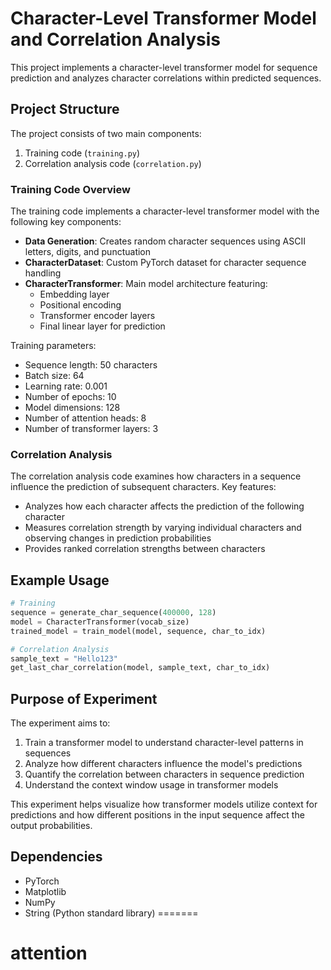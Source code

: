 # Character-Level Transformer Model and Correlation Analysis

This project implements a character-level transformer model for sequence prediction and analyzes character correlations within predicted sequences.

## Project Structure

The project consists of two main components:
1. Training code (`training.py`)
2. Correlation analysis code (`correlation.py`)

### Training Code Overview

The training code implements a character-level transformer model with the following key components:

- **Data Generation**: Creates random character sequences using ASCII letters, digits, and punctuation
- **CharacterDataset**: Custom PyTorch dataset for character sequence handling
- **CharacterTransformer**: Main model architecture featuring:
  - Embedding layer
  - Positional encoding
  - Transformer encoder layers
  - Final linear layer for prediction

Training parameters:
- Sequence length: 50 characters
- Batch size: 64
- Learning rate: 0.001
- Number of epochs: 10
- Model dimensions: 128
- Number of attention heads: 8
- Number of transformer layers: 3

### Correlation Analysis

The correlation analysis code examines how characters in a sequence influence the prediction of subsequent characters. Key features:

- Analyzes how each character affects the prediction of the following character
- Measures correlation strength by varying individual characters and observing changes in prediction probabilities
- Provides ranked correlation strengths between characters

## Example Usage

```python
# Training
sequence = generate_char_sequence(400000, 128)
model = CharacterTransformer(vocab_size)
trained_model = train_model(model, sequence, char_to_idx)

# Correlation Analysis
sample_text = "Hello123"
get_last_char_correlation(model, sample_text, char_to_idx)
```

## Purpose of Experiment

The experiment aims to:
1. Train a transformer model to understand character-level patterns in sequences
2. Analyze how different characters influence the model's predictions
3. Quantify the correlation between characters in sequence prediction
4. Understand the context window usage in transformer models

This experiment helps visualize how transformer models utilize context for predictions and how different positions in the input sequence affect the output probabilities.

## Dependencies

- PyTorch
- Matplotlib
- NumPy
- String (Python standard library)
=======
# attention


